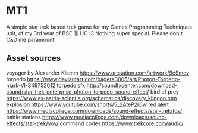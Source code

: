 # MT1
 A simple star trek based trek game for my Games Programming Techniques unit, of my 3rd year of BSE @ UC :3
 Nothing super special. Please don't C&D me paramount. 
## Asset sources
voyager by Alexander Klemm https://www.artstation.com/artwork/9e9moy
torpedo https://www.deviantart.com/bagera3005/art/Photon-Torpedo-mark-VI-348752012
torpedo sfx http://soundfxcenter.com/download-sound/star-trek-enterprise-photon-torpedo-sound-effect/
bird of prey https://www.ex-astris-scientia.org/schematics/discovery_klingon.htm
explosion https://www.youtube.com/shorts/5_2AteP2r6w
red alert https://www.mediacollege.com/downloads/sound-effects/star-trek/tos/
battle stations https://www.mediacollege.com/downloads/sound-effects/star-trek/voy/
command codes https://www.trekcore.com/audio/
